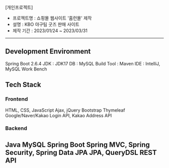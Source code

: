 [개인프로젝트]
- 프로젝트명 : 쇼핑몰 웹사이트 '홈런몰' 제작
- 설명 : KBO 야구팀 굿즈 판매 사이트
- 제작 기간 : 2023/01/24 ~ 2023/03/31
---
## Development Environment

Spring Boot 2.6.4
JDK :  JDK17
DB   :  MySQL
Build Tool : Maven
IDE : IntelliJ, MySQL Work Bench

## Tech Stack

### Frontend

HTML, CSS, JavaScript
Ajax, jQuery
Bootstrap
Thymeleaf
Google/Naver/Kakao Login API, Kakao Address API

### Backend

Java
MySQL
Spring Boot
Spring MVC, Spring Security, Spring Data JPA
JPA, QueryDSL
REST API
---
